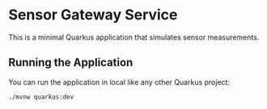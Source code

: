 # Sensor Gateway Service

This is a minimal Quarkus application that simulates sensor measurements.

## Running the Application

You can run the application in local like any other Quarkus project:

```bash
./mvnw quarkus:dev
```
